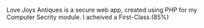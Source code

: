 Love Joys Antiques is a secure web app, created using PHP for my Computer Secrity module. I acheived a First-Class (85%)
